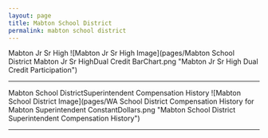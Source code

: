 ```yaml
---
layout: page
title: Mabton School District
permalink: mabton school district
---
```



Mabton Jr Sr High
![Mabton Jr Sr High Image](pages/Mabton School District Mabton Jr Sr HighDual Credit BarChart.png "Mabton Jr Sr High Dual Credit Participation")

___

Mabton School DistrictSuperintendent Compensation History
![Mabton School District Image](pages/WA School District Compensation History for Mabton Superintendent ConstantDollars.png "Mabton School District Superintendent Compensation History")

___


